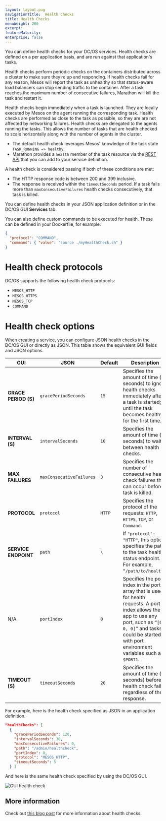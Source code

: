```yaml
---
layout: layout.pug
navigationTitle:  Health Checks
title: Health Checks
menuWeight: 200
excerpt:
featureMaturity:
enterprise: false
---
```


<!-- This source repo for this topic is https://github.com/dcos/dcos-docs -->


You can define health checks for your DC/OS services. Health checks are defined on a per application basis, and are run against that application's tasks.

Health checks perform periodic checks on the containers distributed across a cluster to make sure they’re up and responding. If health checks fail for any reason, Mesos will report the task as unhealthy so that status-aware load balancers can stop sending traffic to the container. After a task reaches the maximum number of consecutive failures, Marathon will kill the task and restart it.

Health checks begin immediately when a task is launched. They are locally executed by Mesos on the agent running the corresponding task. Health checks are performed as close to the task as possible, so they are are not affected by networking failures. Health checks are delegated to the agents running the tasks. This allows the number of tasks that are health checked to scale horizontally along with the number of agents in the cluster.

- The default health check leverages Mesos' knowledge of the task state `TASK_RUNNING => healthy`.
- Marathon provides a `health` member of the task resource via the [REST API](/1.10/deploying-services/marathon-api/) that you can add to your service definition.

A health check is considered passing if both of these conditions are met:

- The HTTP response code is between 200 and 399 inclusive.
- The response is received within the `timeoutSeconds` period. If a task fails more than `maxConsecutiveFailures` health checks consecutively, that task is killed.

You can define health checks in your JSON application definition or in the DC/OS GUI **Services** tab.

You can also define custom commands to be executed for health. These can be defined in your Dockerfile, for example:

```json
{
  "protocol": "COMMAND",
  "command": { "value": "source ./myHealthCheck.sh" }
}
```

# Health check protocols

DC/OS supports the following health check protocols:

- `MESOS_HTTP`
- `MESOS_HTTPS`
- `MESOS_TCP`
- `COMMAND`

# Health check options

When creating a service, you can configure JSON health checks in the DC/OS GUI or directly as JSON. This table shows the equivalent GUI fields and JSON options.

| GUI | JSON | Default | Description |
|----------------------|--------------------------|---------|---------------------------------------------------------------------------------------------------------------------------------------------------------------------------------------------------------------------------------------------|
| **GRACE PERIOD (S)** | `gracePeriodSeconds` | `15` | Specifies the amount of time (in seconds) to ignore health checks immediately after a task is started; or until the task becomes healthy for the first time. |
| **INTERVAL (S)** | `intervalSeconds` | `10` | Specifies the amount of time (in seconds) to wait between health checks. |
| **MAX FAILURES** | `maxConsecutiveFailures` | `3` | Specifies the number of consecutive health check failures that can occur before a task is killed. |
| **PROTOCOL** | `protocol` | `HTTP` | Specifies the protocol of the requests: `HTTP`, `HTTPS`, `TCP`, or `Command`. |
| **SERVICE ENDPOINT** | `path` | `\` | If `"protocol": "HTTP"`, this option specifies the path to the task health status endpoint. For example, `“/path/to/health”`. |
| N/A | `portIndex` | `0` | Specifies the port index in the ports array that is used for health requests. A port index allows the app to use any port, such as `“[0, 0, 0]”` and tasks could be started with port environment variables such as `$PORT1`. |
| **TIMEOUT (S)** | `timeoutSeconds` | `20` | Specifies the amount of time (in seconds) before a health check fails, regardless of the response. |

For example, here is the health check specified as JSON in an application definition.

```json
"healthChecks": [
  {
    "gracePeriodSeconds": 120,
    "intervalSeconds": 30,
    "maxConsecutiveFailures": 0,
    "path": "/admin/healthcheck",
    "portIndex": 0,
    "protocol": "MESOS_HTTP",
    "timeoutSeconds": 5
  } ]
```

And here is the same health check specified by using the DC/OS GUI.

![GUI health check](/1.10/img/health-check-gui.png)

## More information
Check out [this blog post](https://mesosphere.com/blog/2017/05/16/13-factor-app-building-releasing-for-cloud-native/) for more information about health checks.
